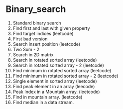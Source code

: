 # Binary_search
1) Standard binary search
2) Find first and last with given property
3) Find target indices (leetcode)
4) First bad version
5) Search insert position (leetcode)
6) Two Sum - 2 
7) Search in 2D matrix
8) Search in rotated sorted array (leetcode)
9) Search in rotated sorted array - 2 (leetcode)
10) Find minimum in rotated sorted array (leetcode)
11) Find minimum in rotated sorted array - 2 (leetcode)
12) Single element in sorted array (leetcode)
13) Find peak element in an array (leecode)
14) Peak Index in a Mountain array. (leetcode)
15) Find in mountain array. (leetcode)
16) Find median in a data stream.


